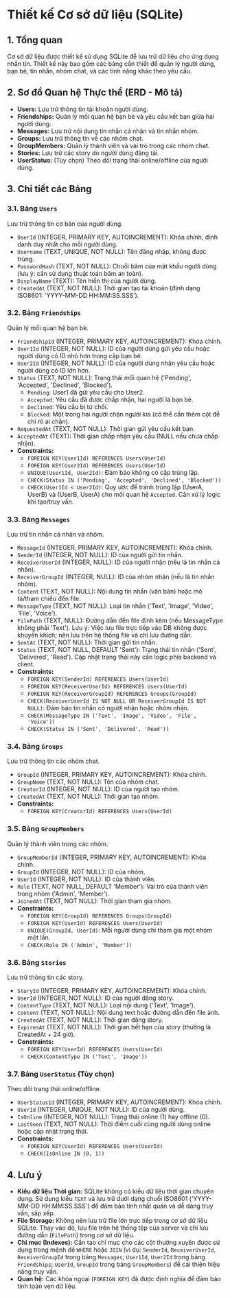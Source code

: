 # Thiết kế Cơ sở dữ liệu (SQLite)

## 1. Tổng quan

Cơ sở dữ liệu được thiết kế sử dụng SQLite để lưu trữ dữ liệu cho ứng dụng nhắn tin. Thiết kế này bao gồm các bảng cần thiết để quản lý người dùng, bạn bè, tin nhắn, nhóm chat, và các tính năng khác theo yêu cầu.

## 2. Sơ đồ Quan hệ Thực thể (ERD - Mô tả)

- **Users:** Lưu trữ thông tin tài khoản người dùng.
- **Friendships:** Quản lý mối quan hệ bạn bè và yêu cầu kết bạn giữa hai người dùng.
- **Messages:** Lưu trữ nội dung tin nhắn cá nhân và tin nhắn nhóm.
- **Groups:** Lưu trữ thông tin về các nhóm chat.
- **GroupMembers:** Quản lý thành viên và vai trò trong các nhóm chat.
- **Stories:** Lưu trữ các story do người dùng đăng tải.
- **UserStatus:** (Tùy chọn) Theo dõi trạng thái online/offline của người dùng.

## 3. Chi tiết các Bảng

### 3.1. Bảng `Users`

Lưu trữ thông tin cơ bản của người dùng.

- `UserId` (INTEGER, PRIMARY KEY, AUTOINCREMENT): Khóa chính, định danh duy nhất cho mỗi người dùng.
- `Username` (TEXT, UNIQUE, NOT NULL): Tên đăng nhập, không được trùng.
- `PasswordHash` (TEXT, NOT NULL): Chuỗi băm của mật khẩu người dùng (lưu ý: cần sử dụng thuật toán băm an toàn).
- `DisplayName` (TEXT): Tên hiển thị của người dùng.
- `CreatedAt` (TEXT, NOT NULL): Thời gian tạo tài khoản (định dạng ISO8601: 'YYYY-MM-DD HH:MM:SS.SSS').

### 3.2. Bảng `Friendships`

Quản lý mối quan hệ bạn bè.

- `FriendshipId` (INTEGER, PRIMARY KEY, AUTOINCREMENT): Khóa chính.
- `User1Id` (INTEGER, NOT NULL): ID của người dùng gửi yêu cầu hoặc người dùng có ID nhỏ hơn trong cặp bạn bè.
- `User2Id` (INTEGER, NOT NULL): ID của người dùng nhận yêu cầu hoặc người dùng có ID lớn hơn.
- `Status` (TEXT, NOT NULL): Trạng thái mối quan hệ ('Pending', 'Accepted', 'Declined', 'Blocked').
    - `Pending`: User1 đã gửi yêu cầu cho User2.
    - `Accepted`: Yêu cầu đã được chấp nhận, hai người là bạn bè.
    - `Declined`: Yêu cầu bị từ chối.
    - `Blocked`: Một trong hai người chặn người kia (có thể cần thêm cột để chỉ rõ ai chặn).
- `RequestedAt` (TEXT, NOT NULL): Thời gian gửi yêu cầu kết bạn.
- `AcceptedAt` (TEXT): Thời gian chấp nhận yêu cầu (NULL nếu chưa chấp nhận).
- **Constraints:**
    - `FOREIGN KEY(User1Id) REFERENCES Users(UserId)`
    - `FOREIGN KEY(User2Id) REFERENCES Users(UserId)`
    - `UNIQUE(User1Id, User2Id)`: Đảm bảo không có cặp trùng lặp.
    - `CHECK(Status IN ('Pending', 'Accepted', 'Declined', 'Blocked'))`
    - `CHECK(User1Id < User2Id)`: Quy ước để tránh trùng lặp (UserA, UserB) và (UserB, UserA) cho mối quan hệ `Accepted`. Cần xử lý logic khi tạo/truy vấn.

### 3.3. Bảng `Messages`

Lưu trữ tin nhắn cá nhân và nhóm.

- `MessageId` (INTEGER, PRIMARY KEY, AUTOINCREMENT): Khóa chính.
- `SenderId` (INTEGER, NOT NULL): ID của người gửi tin nhắn.
- `ReceiverUserId` (INTEGER, NULL): ID của người nhận (nếu là tin nhắn cá nhân).
- `ReceiverGroupId` (INTEGER, NULL): ID của nhóm nhận (nếu là tin nhắn nhóm).
- `Content` (TEXT, NOT NULL): Nội dung tin nhắn (văn bản) hoặc mô tả/tham chiếu đến file.
- `MessageType` (TEXT, NOT NULL): Loại tin nhắn ('Text', 'Image', 'Video', 'File', 'Voice').
- `FilePath` (TEXT, NULL): Đường dẫn đến file đính kèm (nếu MessageType không phải 'Text'). Lưu ý: Việc lưu file trực tiếp vào DB không được khuyến khích; nên lưu trên hệ thống file và chỉ lưu đường dẫn.
- `SentAt` (TEXT, NOT NULL): Thời gian gửi tin nhắn.
- `Status` (TEXT, NOT NULL, DEFAULT 'Sent'): Trạng thái tin nhắn ('Sent', 'Delivered', 'Read'). Cập nhật trạng thái này cần logic phía backend và client.
- **Constraints:**
    - `FOREIGN KEY(SenderId) REFERENCES Users(UserId)`
    - `FOREIGN KEY(ReceiverUserId) REFERENCES Users(UserId)`
    - `FOREIGN KEY(ReceiverGroupId) REFERENCES Groups(GroupId)`
    - `CHECK(ReceiverUserId IS NOT NULL OR ReceiverGroupId IS NOT NULL)`: Đảm bảo tin nhắn có người nhận hoặc nhóm nhận.
    - `CHECK(MessageType IN ('Text', 'Image', 'Video', 'File', 'Voice'))`
    - `CHECK(Status IN ('Sent', 'Delivered', 'Read'))`

### 3.4. Bảng `Groups`

Lưu trữ thông tin các nhóm chat.

- `GroupId` (INTEGER, PRIMARY KEY, AUTOINCREMENT): Khóa chính.
- `GroupName` (TEXT, NOT NULL): Tên của nhóm chat.
- `CreatorId` (INTEGER, NOT NULL): ID của người tạo nhóm.
- `CreatedAt` (TEXT, NOT NULL): Thời gian tạo nhóm.
- **Constraints:**
    - `FOREIGN KEY(CreatorId) REFERENCES Users(UserId)`

### 3.5. Bảng `GroupMembers`

Quản lý thành viên trong các nhóm.

- `GroupMemberId` (INTEGER, PRIMARY KEY, AUTOINCREMENT): Khóa chính.
- `GroupId` (INTEGER, NOT NULL): ID của nhóm.
- `UserId` (INTEGER, NOT NULL): ID của thành viên.
- `Role` (TEXT, NOT NULL, DEFAULT 'Member'): Vai trò của thành viên trong nhóm ('Admin', 'Member').
- `JoinedAt` (TEXT, NOT NULL): Thời gian tham gia nhóm.
- **Constraints:**
    - `FOREIGN KEY(GroupId) REFERENCES Groups(GroupId)`
    - `FOREIGN KEY(UserId) REFERENCES Users(UserId)`
    - `UNIQUE(GroupId, UserId)`: Mỗi người dùng chỉ tham gia một nhóm một lần.
    - `CHECK(Role IN ('Admin', 'Member'))`

### 3.6. Bảng `Stories`

Lưu trữ thông tin các story.

- `StoryId` (INTEGER, PRIMARY KEY, AUTOINCREMENT): Khóa chính.
- `UserId` (INTEGER, NOT NULL): ID của người đăng story.
- `ContentType` (TEXT, NOT NULL): Loại nội dung ('Text', 'Image').
- `Content` (TEXT, NOT NULL): Nội dung text hoặc đường dẫn đến file ảnh.
- `CreatedAt` (TEXT, NOT NULL): Thời gian đăng story.
- `ExpiresAt` (TEXT, NOT NULL): Thời gian hết hạn của story (thường là CreatedAt + 24 giờ).
- **Constraints:**
    - `FOREIGN KEY(UserId) REFERENCES Users(UserId)`
    - `CHECK(ContentType IN ('Text', 'Image'))`

### 3.7. Bảng `UserStatus` (Tùy chọn)

Theo dõi trạng thái online/offline.

- `UserStatusId` (INTEGER, PRIMARY KEY, AUTOINCREMENT): Khóa chính.
- `UserId` (INTEGER, UNIQUE, NOT NULL): ID của người dùng.
- `IsOnline` (INTEGER, NOT NULL): Trạng thái online (1) hay offline (0).
- `LastSeen` (TEXT, NOT NULL): Thời điểm cuối cùng người dùng online hoặc cập nhật trạng thái.
- **Constraints:**
    - `FOREIGN KEY(UserId) REFERENCES Users(UserId)`
    - `CHECK(IsOnline IN (0, 1))`

## 4. Lưu ý

- **Kiểu dữ liệu Thời gian:** SQLite không có kiểu dữ liệu thời gian chuyên dụng. Sử dụng kiểu `TEXT` và lưu trữ dưới dạng chuỗi ISO8601 ('YYYY-MM-DD HH:MM:SS.SSS') để đảm bảo tính nhất quán và dễ dàng truy vấn, sắp xếp.
- **File Storage:** Không nên lưu trữ file lớn trực tiếp trong cơ sở dữ liệu SQLite. Thay vào đó, lưu file trên hệ thống tệp của server và chỉ lưu đường dẫn (`FilePath`) trong cơ sở dữ liệu.
- **Chỉ mục (Indexes):** Cần tạo chỉ mục cho các cột thường xuyên được sử dụng trong mệnh đề `WHERE` hoặc `JOIN` (ví dụ: `SenderId`, `ReceiverUserId`, `ReceiverGroupId` trong bảng `Messages`; `User1Id`, `User2Id` trong bảng `Friendships`; `UserId`, `GroupId` trong bảng `GroupMembers`) để cải thiện hiệu năng truy vấn.
- **Quan hệ:** Các khóa ngoại (`FOREIGN KEY`) đã được định nghĩa để đảm bảo tính toàn vẹn dữ liệu.
